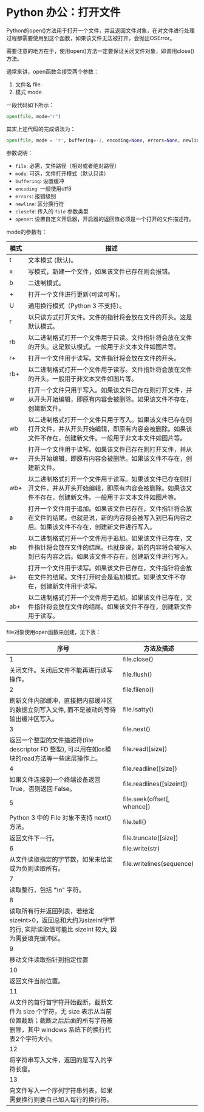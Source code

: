 # Python 办公：打开文件

Python的open()方法用于打开一个文件，并且返回文件对象，在对文件进行处理过程都需要使用到这个函数，如果该文件无法被打开，会抛出OSError。

需要注意的地方在于，使用open()方法一定要保证关闭文件对象，即调用close()方法。

通常来讲，open函数会接受两个参数：

1. 文件名 file
2. 模式 mode

一段代码如下所示：

```python
open(file, mode="r")
```


其实上述代码的完成语法为：

```python
open(file, mode = 'r', buffering=-1, encoding=None, errors=None, newline=None, closefd=Trhe, opener=None)
```


参数说明：

- `file`: 必需，文件路径（相对或者绝对路径）
- `mode`: 可选，文件打开模式（默认只读）
- `buffering`: 设置缓冲
- `encoding`: 一般使用utf8
- `errors`: 报错级别
- `newline`: 区分换行符
- `closefd`: 传入的 `file` 参数类型
- `opener`: 设置自定义开启器，开启器的返回值必须是一个打开的文件描述符。

mode的参数有：

|模式|描述|
|---|---|
|t|文本模式 (默认)。|
|x|写模式，新建一个文件，如果该文件已存在则会报错。|
|b|二进制模式。|
|+|打开一个文件进行更新(可读可写)。|
|U|通用换行模式（Python 3 不支持）。|
|r|以只读方式打开文件。文件的指针将会放在文件的开头。这是默认模式。|
|rb|以二进制格式打开一个文件用于只读。文件指针将会放在文件的开头。这是默认模式。一般用于非文本文件如图片等。|
|r+|打开一个文件用于读写。文件指针将会放在文件的开头。|
|rb+|以二进制格式打开一个文件用于读写。文件指针将会放在文件的开头。一般用于非文本文件如图片等。|
|w|打开一个文件只用于写入。如果该文件已存在则打开文件，并从开头开始编辑，即原有内容会被删除。如果该文件不存在，创建新文件。|
|wb|以二进制格式打开一个文件只用于写入。如果该文件已存在则打开文件，并从开头开始编辑，即原有内容会被删除。如果该文件不存在，创建新文件。一般用于非文本文件如图片等。|
|w+|打开一个文件用于读写。如果该文件已存在则打开文件，并从开头开始编辑，即原有内容会被删除。如果该文件不存在，创建新文件。|
|wb+|以二进制格式打开一个文件用于读写。如果该文件已存在则打开文件，并从开头开始编辑，即原有内容会被删除。如果该文件不存在，创建新文件。一般用于非文本文件如图片等。|
|a|打开一个文件用于追加。如果该文件已存在，文件指针将会放在文件的结尾。也就是说，新的内容将会被写入到已有内容之后。如果该文件不存在，创建新文件进行写入。|
|ab|以二进制格式打开一个文件用于追加。如果该文件已存在，文件指针将会放在文件的结尾。也就是说，新的内容将会被写入到已有内容之后。如果该文件不存在，创建新文件进行写入。|
|a+|打开一个文件用于读写。如果该文件已存在，文件指针将会放在文件的结尾。文件打开时会是追加模式。如果该文件不存在，创建新文件用于读写。|
|ab+|以二进制格式打开一个文件用于追加。如果该文件已存在，文件指针将会放在文件的结尾。如果该文件不存在，创建新文件用于读写。|



file对象使用open函数来创建，见下表：

|序号|方法及描述|
|---|---|
|1|file.close()|
|关闭文件。关闭后文件不能再进行读写操作。|file.flush()|
|2|file.fileno()|
|刷新文件内部缓冲，直接把内部缓冲区的数据立刻写入文件, 而不是被动的等待输出缓冲区写入。|file.isatty()|
|3|file.next()|
|返回一个整型的文件描述符(file descriptor FD 整型), 可以用在如os模块的read方法等一些底层操作上。|file.read([size])|
|4|file.readline([size])|
|如果文件连接到一个终端设备返回 True，否则返回 False。|file.readlines([sizeint])|
|5|file.seek(offset[, whence])|
|Python 3 中的 File 对象不支持 next() 方法。|file.tell()|
|返回文件下一行。|file.truncate([size])|
|6|file.write(str)|
|从文件读取指定的字节数，如果未给定或为负则读取所有。|file.writelines(sequence)|
|7||
|读取整行，包括 "\n" 字符。||
|8||
|读取所有行并返回列表，若给定sizeint>0，返回总和大约为sizeint字节的行, 实际读取值可能比 sizeint 较大, 因为需要填充缓冲区。||
|9||
|移动文件读取指针到指定位置||
|10||
|返回文件当前位置。||
|11||
|从文件的首行首字符开始截断，截断文件为 size 个字符，无 size 表示从当前位置截断；截断之后后面的所有字符被删除，其中 windows 系统下的换行代表2个字符大小。||
|12||
|将字符串写入文件，返回的是写入的字符长度。||
|13||
|向文件写入一个序列字符串列表，如果需要换行则要自己加入每行的换行符。||



